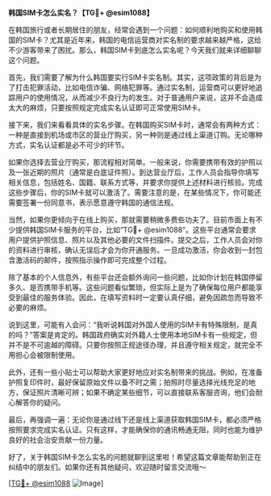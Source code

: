 **韩国SIM卡怎么实名？【TG💪+ @esim1088】**

在韩国旅行或者长期居住的朋友，经常会遇到一个问题：如何顺利地购买和使用韩国的SIM卡？尤其是近年来，韩国的电信运营商对实名制的要求越来越严格，这给不少游客带来了困扰。那么，韩国SIM卡到底怎么实名呢？今天我们就来详细聊聊这个问题。

首先，我们需要了解为什么韩国要实行SIM卡实名制。其实，这项政策的背后是为了打击犯罪活动，比如电信诈骗、网络犯罪等。通过实名制，运营商可以更好地追踪用户的使用情况，从而减少不良行为的发生。对于普通用户来说，这并不会造成太大的麻烦，只要按照规定完成实名认证即可正常使用SIM卡。

接下来，我们来看看具体的实名步骤。在韩国购买SIM卡时，通常会有两种方式：一种是直接到机场或市区的营业厅购买，另一种则是通过线上渠道订购。无论哪种方式，实名认证都是必不可少的环节。

如果你选择去营业厅购买，那流程相对简单。一般来说，你需要携带有效的护照以及一张近期的照片（通常是白底证件照）。到达营业厅后，工作人员会指导你填写相关信息，包括姓名、国籍、联系方式等，并要求你提供上述材料进行核验。完成这些步骤后，你的SIM卡就可以激活了。需要注意的是，在某些情况下，你可能还需要签署一份同意书，表示愿意遵守韩国的通信法规。

当然，如果你更倾向于在线上购买，那就需要稍微多费些功夫了。目前市面上有不少提供韩国SIM卡服务的平台，比如“TG💪+ @esim1088”。这些平台通常会要求用户提供护照信息、照片以及其他必要的文件扫描件。提交之后，工作人员会对你的资料进行审核，确认无误后才会为你开通服务。一旦成功激活，你会收到一封包含激活码的邮件，按照指示操作即可完成整个过程。

除了基本的个人信息外，有些平台还会额外询问一些问题，比如你计划在韩国停留多久、是否携带手机等。这些问题看似繁琐，但实际上是为了确保每位用户都能享受到最佳的服务体验。因此，在填写资料时一定要认真仔细，避免因疏忽而导致不必要的麻烦。

说到这里，可能有人会问：“我听说韩国对外国人使用的SIM卡有特殊限制，是真的吗？”答案是肯定的。韩国政府确实对外籍人士使用本地SIM卡有一些规定，但并不是不可逾越的障碍。只要你按照正规途径办理，并且遵守相关规定，就完全不用担心会被限制使用。

此外，还有一些小贴士可以帮助大家更好地应对实名制带来的挑战。例如，在准备护照复印件时，最好保留原始文件以备不时之需；拍照时尽量选择光线充足的地方，保证照片清晰可辨；如果不确定某些细节，可以直接联系客服咨询，他们会耐心解答你的疑问。

最后，再强调一遍：无论你是通过线下还是线上渠道获取韩国SIM卡，都必须严格按照要求完成实名认证。只有这样，才能确保你的通讯畅通无阻，同时也能为维护良好的社会治安贡献一份力量。

好了，关于韩国SIM卡怎么实名的问题就聊到这里啦！希望这篇文章能帮助到正在纠结中的朋友们。如果你还有其他疑问，欢迎随时留言交流哦～ 

[[TG💪+ @esim1088](https://t.me/s/esim1088) ![Image](https://i.postimg.cc/4NQfJmqS/Snipaste-2025-05-13-00-14-12.png)]